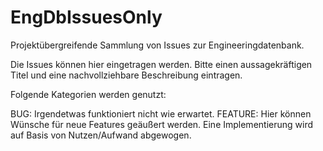 # EngDbIssuesOnly
Projektübergreifende Sammlung von Issues zur Engineeringdatenbank.

Die Issues können hier eingetragen werden. Bitte einen aussagekräftigen Titel und eine nachvollziehbare Beschreibung eintragen.

Folgende Kategorien werden genutzt:

BUG: Irgendetwas funktioniert nicht wie erwartet.
FEATURE: Hier können Wünsche für neue Features geäußert werden. Eine Implementierung wird auf Basis von Nutzen/Aufwand abgewogen.
